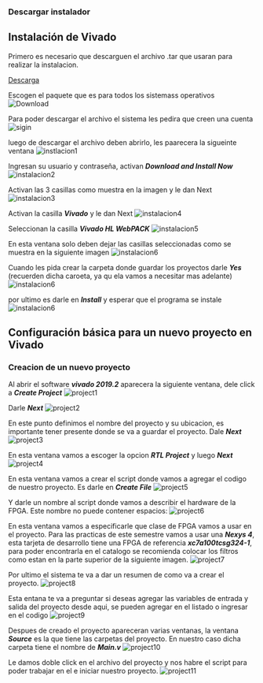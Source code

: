 ### Descargar instalador
## Instalación de Vivado
Primero es necesario que descarguen el archivo .tar que usaran para realizar la instalacion.

[Descarga](https://www.xilinx.com/support/download.html)

Escogen el paquete que es para todos los sistemass operativos
![Download](https://github.com/unal-edigital1-2020-1/page/blob/master/labs/figs/Imagen2.png)

Para poder descargar el archivo el sistema les pedira que creen una cuenta
![sigin](https://github.com/unal-edigital1-2020-1/page/blob/master/labs/figs/Imagen1.png)

luego de descargar el archivo deben abrirlo, les paarecera la sigueinte ventana
![instlacion1](https://github.com/unal-edigital1-2020-1/page/tree/master/labs/figs/Imagen3.png)

Ingresan su usuario y contraseña, activan ***Download and Install Now***
![instalacion2](https://github.com/unal-edigital1-2020-1/page/blob/master/labs/figs/Imagen4.png)

Activan las 3 casillas como muestra en la imagen y le dan Next
![instalacion3](https://github.com/unal-edigital1-2020-1/page/blob/master/labs/figs/Imagen5.png)

Activan la casilla ***Vivado*** y le dan Next
![instalacion4](https://github.com/unal-edigital1-2020-1/page/blob/master/labs/figs/Imagen6.png)

Seleccionan la casilla ***Vivado HL WebPACK***
![instalacion5](https://github.com/unal-edigital1-2020-1/page/blob/master/labs/figs/Imagen7.png)

En esta ventana solo deben dejar las casillas seleccionadas como se muestra en la siguiente imagen
![instalacion6](https://github.com/unal-edigital1-2020-1/page/blob/master/labs/figs/Imagen8.png)

Cuando les pida crear la carpeta donde guardar los proyectos darle ***Yes*** (recuerden dicha caroeta, ya qu ela vamos a necesitar mas adelante)
![instalacion6](https://github.com/unal-edigital1-2020-1/page/blob/master/labs/figs/Imagen10.png)

por ultimo es darle en ***Install*** y esperar que el programa se instale
![instalacion6](https://github.com/unal-edigital1-2020-1/page/blob/master/labs/figs/Imagen11.png)


## Configuración básica para un nuevo proyecto en Vivado
### Creacion de un nuevo proyecto
Al abrir el software ***vivado 2019.2*** aparecera la siguiente ventana, dele click a ***Create Project*** 
![project1](https://github.com/unal-edigital1-2020-1/page/blob/master/labs/figs/image13.jpg)

Darle ***Next*** 
![project2](https://github.com/unal-edigital1-2020-1/page/blob/master/labs/figs/image14.jpg)

En este punto definimos el nombre del proyecto y su ubicacion, es importante tener presente donde se va a guardar el proyecto. Dale ***Next***
![project3](https://github.com/unal-edigital1-2020-1/page/blob/master/labs/figs/imagen15.jpg)

En esta ventana vamos a escoger la opcion ***RTL Project*** y luego ***Next***
![project4](https://github.com/unal-edigital1-2020-1/page/blob/master/labs/figs/imagen16.jpg)

En esta ventana vamos a crear el script donde vamos a agregar el codigo de nuestro proyecto.  Es darle en ***Create File***
![project5](https://github.com/unal-edigital1-2020-1/page/blob/master/labs/figs/imagen17.jpg)


Y darle un nombre al script donde vamos a describir el hardware de la FPGA. Este nombre no puede contener espacios: 
![project6](https://github.com/unal-edigital1-2020-1/page/blob/master/labs/figs/imagen18.jpg)


En esta ventana vamos a especificarle que clase de FPGA vamos a usar en el proyecto. Para las practicas de este semestre vamos a usar una ***Nexys 4***, esta tarjeta de desarrollo tiene una FPGA de referencia ***xc7a100tcsg324-1***, para poder encontrarla en el catalogo se recomienda colocar los filtros como estan en la parte superior de la siguiente imagen. 
![project7](https://github.com/unal-edigital1-2020-1/page/blob/master/labs/figs/imagen19.jpg)

Por ultimo el sistema te va a dar un resumen de como va a crear el proyecto.
![project8](https://github.com/unal-edigital1-2020-1/page/blob/master/labs/figs/imagen20.jpg)

Esta entana te va a preguntar si deseas agregar las variables de entrada y salida del proyecto desde aqui, se pueden agregar en el listado o ingresar en el codigo
![project9](https://github.com/unal-edigital1-2020-1/page/blob/master/labs/figs/imagen21.jpg)

Despues de creado el proyecto apareceran varias ventanas, la ventana ***Source*** es la que tiene las carpetas del proyecto. En nuestro caso dicha carpeta tiene el nombre de ***Main.v***
![project10](https://github.com/unal-edigital1-2020-1/page/blob/master/labs/figs/image22.jpg)

Le damos doble click en el archivo del proyecto y nos habre el script para poder trabajar en el e iniciar nuestro proyecto.
![project11](https://github.com/unal-edigital1-2020-1/page/blob/master/labs/figs/image23.jpg)


